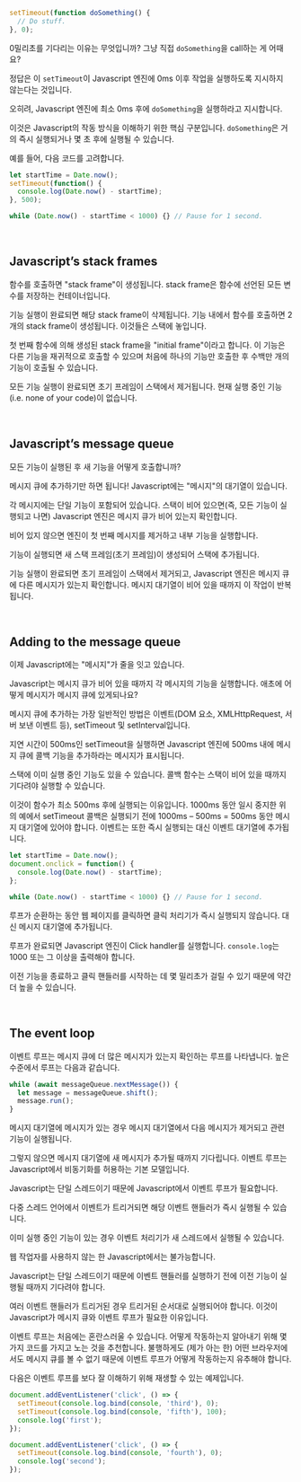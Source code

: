 ```js
setTimeout(function doSomething() {
  // Do stuff.
}, 0);
```

0밀리초를 기다리는 이유는 무엇입니까? 그냥 직접 `doSomething`을 call하는 게 어때요? 

정답은 이 `setTimeout`이 Javascript 엔진에 0ms 이후 작업을 실행하도록 지시하지 않는다는 것입니다. 

오히려, Javascript 엔진에 최소 0ms 후에 `doSomething`을 실행하라고 지시합니다. 

이것은 Javascript의 작동 방식을 이해하기 위한 핵심 구분입니다. `doSomething`은 거의 즉시 실행되거나 몇 초 후에 실행될 수 있습니다. 

예를 들어, 다음 코드를 고려합니다.


```js
let startTime = Date.now();
setTimeout(function() {
  console.log(Date.now() - startTime);
}, 500);

while (Date.now() - startTime < 1000) {} // Pause for 1 second.
```

<br>

## Javascript’s stack frames
함수를 호출하면 "stack frame"이 생성됩니다.  stack frame은 함수에 선언된 모든 변수를 저장하는 컨테이너입니다. 

기능 실행이 완료되면 해당 stack frame이 삭제됩니다. 기능 내에서 함수를 호출하면 2개의 stack frame이 생성됩니다. 이것들은 스택에 놓입니다. 

첫 번째 함수에 의해 생성된 stack frame을 "initial frame"이라고 합니다. 이 기능은 다른 기능을 재귀적으로 호출할 수 있으며 처음에 하나의 기능만 호출한 후 수백만 개의 기능이 호출될 수 있습니다. 

모든 기능 실행이 완료되면 초기 프레임이 스택에서 제거됩니다. 현재 실행 중인 기능(i.e. none of your code)이 없습니다.

<br>

## Javascript’s message queue
모든 기능이 실행된 후 새 기능을 어떻게 호출합니까? 

메시지 큐에 추가하기만 하면 됩니다! Javascript에는 "메시지"의 대기열이 있습니다. 

각 메시지에는 단일 기능이 포함되어 있습니다. 스택이 비어 있으면(즉, 모든 기능이 실행되고 나면) Javascript 엔진은 메시지 큐가 비어 있는지 확인합니다. 

비어 있지 않으면 엔진이 첫 번째 메시지를 제거하고 내부 기능을 실행합니다. 

기능이 실행되면 새 스택 프레임(초기 프레임)이 생성되어 스택에 추가됩니다. 

기능 실행이 완료되면 초기 프레임이 스택에서 제거되고, Javascript 엔진은 메시지 큐에 다른 메시지가 있는지 확인합니다. 메시지 대기열이 비어 있을 때까지 이 작업이 반복됩니다.

<br>

## Adding to the message queue
이제 Javascript에는 "메시지"가 줄을 잇고 있습니다. 

Javascript는 메시지 큐가 비어 있을 때까지 각 메시지의 기능을 실행합니다. 애초에 어떻게 메시지가 메시지 큐에 있게되나요? 

메시지 큐에 추가하는 가장 일반적인 방법은 이벤트(DOM 요소, XMLHttpRequest, 서버 보낸 이벤트 등), setTimeout 및 setInterval입니다. 

지연 시간이 500ms인 setTimeout을 실행하면 Javascript 엔진에 500ms 내에 메시지 큐에 콜백 기능을 추가하라는 메시지가 표시됩니다. 

스택에 이미 실행 중인 기능도 있을 수 있습니다. 콜백 함수는 스택이 비어 있을 때까지 기다려야 실행할 수 있습니다. 

이것이 함수가 최소 500ms 후에 실행되는 이유입니다. 1000ms 동안 일시 중지한 위의 예에서 setTimeout 콜백은 실행되기 전에 1000ms – 500ms = 500ms 동안 메시지 대기열에 있어야 합니다. 이벤트는 또한 즉시 실행되는 대신 이벤트 대기열에 추가됩니다.

```js
let startTime = Date.now();
document.onclick = function() {
  console.log(Date.now() - startTime);
};

while (Date.now() - startTime < 1000) {} // Pause for 1 second.
```
루프가 순환하는 동안 웹 페이지를 클릭하면 클릭 처리기가 즉시 실행되지 않습니다. 대신 메시지 대기열에 추가됩니다. 

루프가 완료되면 Javascript 엔진이 Click handler를 실행합니다. `console.log`는 1000 또는 그 이상을 출력해야 합니다. 

이전 기능을 종료하고 클릭 핸들러를 시작하는 데 몇 밀리초가 걸릴 수 있기 때문에 약간 더 높을 수 있습니다.

<br>

## The event loop
이벤트 루프는 메시지 큐에 더 많은 메시지가 있는지 확인하는 루프를 나타냅니다. 높은 수준에서 루프는 다음과 같습니다.

```js
while (await messageQueue.nextMessage()) {
  let message = messageQueue.shift();
  message.run();
}
```

메시지 대기열에 메시지가 있는 경우 메시지 대기열에서 다음 메시지가 제거되고 관련 기능이 실행됩니다. 

그렇지 않으면 메시지 대기열에 새 메시지가 추가될 때까지 기다립니다. 이벤트 루프는 Javascript에서 비동기화를 허용하는 기본 모델입니다. 

Javascript는 단일 스레드이기 때문에 Javascript에서 이벤트 루프가 필요합니다. 

다중 스레드 언어에서 이벤트가 트리거되면 해당 이벤트 핸들러가 즉시 실행될 수 있습니다. 

이미 실행 중인 기능이 있는 경우 이벤트 처리기가 새 스레드에서 실행될 수 있습니다. 

웹 작업자를 사용하지 않는 한 Javascript에서는 불가능합니다. 

Javascript는 단일 스레드이기 때문에 이벤트 핸들러를 실행하기 전에 이전 기능이 실행될 때까지 기다려야 합니다. 

여러 이벤트 핸들러가 트리거된 경우 트리거된 순서대로 실행되어야 합니다. 이것이 Javascript가 메시지 큐와 이벤트 루프가 필요한 이유입니다. 

이벤트 루프는 처음에는 혼란스러울 수 있습니다. 어떻게 작동하는지 알아내기 위해 몇 가지 코드를 가지고 노는 것을 추천합니다. 불행하게도 (제가 아는 한) 어떤 브라우저에서도 메시지 큐를 볼 수 없기 때문에 이벤트 루프가 어떻게 작동하는지 유추해야 합니다. 

다음은 이벤트 루프를 보다 잘 이해하기 위해 재생할 수 있는 예제입니다.

```js
document.addEventListener('click', () => {
  setTimeout(console.log.bind(console, 'third'), 0);
  setTimeout(console.log.bind(console, 'fifth'), 100);
  console.log('first');
});

document.addEventListener('click', () => {
  setTimeout(console.log.bind(console, 'fourth'), 0);
  console.log('second');
});
```